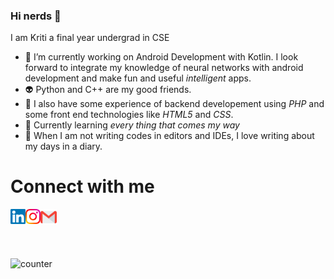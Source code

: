 ### Hi nerds 👋
I am Kriti a final year undergrad in CSE 
<!-- ![Github stats](https://github-readme-stats.vercel.app/api?username=marsmint)-->
- 🔭 I’m currently working on Android Development with Kotlin. I look forward to integrate my knowledge of neural networks with android development and make fun and useful *intelligent* apps.
- 👽 Python and C++ are my good friends.
- 🌠 I also have some experience of backend developement using *PHP* and some front end technologies like *HTML5* and *CSS*.
- 🌱 Currently learning *every thing that comes my way*
- 💜 When I am not writing codes in editors and IDEs, I love writing about my days in a diary.

# Connect with me
  <a href="https://www.linkedin.com/in/kriti-tyagi/">
    <img align="left" alt="Kriti Tyagi | Linkedin" width="24px" src="https://github.com/SatYu26/SatYu26/blob/master/Assets/Linkedin.svg" />
  </a> &nbsp;&nbsp;
  <a href="https://www.instagram.com/kritiityagi/">
    <img align="left" alt="Kriti Tyagi | Instagram" width="24px" src="https://github.com/SatYu26/SatYu26/blob/master/Assets/Instagram.svg" />
  </a> &nbsp;&nbsp;
  <a href="mailto:tyagi.kriti@gmail.com">
    <img align="left" alt="Kriti Tyagi | Gmail" width="26px" src="https://github.com/SatYu26/SatYu26/blob/master/Assets/Gmail.svg" />
  </a>


<br><br>

![counter](https://engmn952k911zhf.m.pipedream.net)
